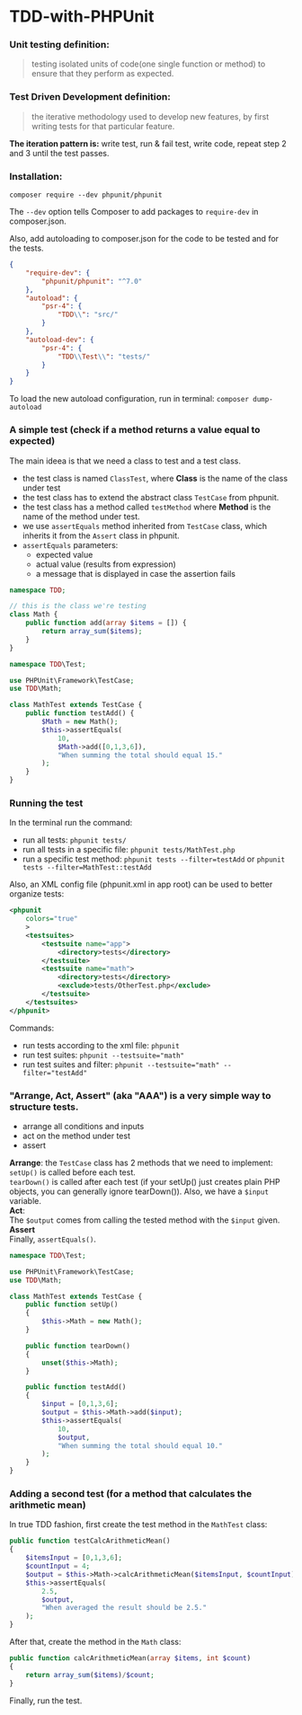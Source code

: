 # TDD-with-PHPUnit


### Unit testing definition:
>testing isolated units of code(one single function or method) to ensure that they perform as expected.

### Test Driven Development definition:
>the iterative methodology used to develop new features, by first writing tests for that particular feature.  

**The iteration pattern is:** write test, run & fail test, write code, repeat step 2 and 3 until the test passes.

### Installation:
    composer require --dev phpunit/phpunit
The `--dev` option tells Composer to add packages to `require-dev` in composer.json.  

Also, add autoloading to composer.json for the code to be tested and for the tests.
```json
{
    "require-dev": {
        "phpunit/phpunit": "^7.0"
    },
    "autoload": {
        "psr-4": {
            "TDD\\": "src/"
        }
    },
    "autoload-dev": {
        "psr-4": {
            "TDD\\Test\\": "tests/"
        }
    }
}
```
To load the new autoload configuration, run in terminal:
`composer dump-autoload`

### A simple test (check if a method returns a value equal to expected)
The main ideea is that we need a class to test and a test class.  
* the test class is named `ClassTest`, where **Class** is the name of the class under test
* the test class has to extend the abstract class `TestCase` from phpunit.
* the test class has a method called `testMethod` where **Method** is the name of the method under test.
* we use `assertEquals` method inherited from `TestCase` class, which inherits it from the `Assert` class in phpunit.
* `assertEquals` parameters:
  * expected value
  * actual value (results from expression)
  * a message that is displayed in case the assertion fails

```php
namespace TDD;

// this is the class we're testing
class Math {
    public function add(array $items = []) {
        return array_sum($items);
    }
}
```
```php
namespace TDD\Test;

use PHPUnit\Framework\TestCase;
use TDD\Math;

class MathTest extends TestCase {
    public function testAdd() {
        $Math = new Math();
        $this->assertEquals(
            10,
            $Math->add([0,1,3,6]),
            "When summing the total should equal 15."
        );
    }
}
```

### Running the test
In the terminal run the command:  
- run all tests: `phpunit tests/`
- run all tests in a specific file: `phpunit tests/MathTest.php`
- run a specific test method: `phpunit tests --filter=testAdd` or `phpunit tests --filter=MathTest::testAdd`  

Also, an XML config file (phpunit.xml in app root) can be used to better organize tests:
```xml
<phpunit
    colors="true"
    >
    <testsuites>
        <testsuite name="app">
            <directory>tests</directory>
        </testsuite>
        <testsuite name="math">
            <directory>tests</directory>
            <exclude>tests/OtherTest.php</exclude>
        </testsuite>
    </testsuites>
</phpunit>
```
Commands:
- run tests according to the xml file: `phpunit`
- run test suites: `phpunit --testsuite="math"`
- run test suites and filter: `phpunit --testsuite="math" --filter="testAdd"`

### "Arrange, Act, Assert" (aka "AAA") is a very simple way to structure tests.
 * arrange all conditions and inputs
 * act on the method under test
 * assert
 
**Arrange**: the `TestCase` class has 2 methods that we need to implement:  
`setUp()` is called before each test.  
`tearDown()` is called after each test (if your setUp() just creates plain PHP objects, you can generally ignore tearDown()).
Also, we have a `$input` variable.  
**Act**:  
The `$output` comes from calling the tested method with the `$input` given.  
**Assert**  
Finally, `assertEquals()`.

```php
namespace TDD\Test;

use PHPUnit\Framework\TestCase;
use TDD\Math;

class MathTest extends TestCase {
    public function setUp()
    {
        $this->Math = new Math();
    }

    public function tearDown()
    {
        unset($this->Math);
    }

    public function testAdd()
    {
        $input = [0,1,3,6];
        $output = $this->Math->add($input);
        $this->assertEquals(
            10,
            $output,
            "When summing the total should equal 10."
        );
    }
}
```

### Adding a second test (for a method that calculates the arithmetic mean)
In true TDD fashion, first create the test method in the `MathTest` class:
```php
public function testCalcArithmeticMean()
{
    $itemsInput = [0,1,3,6];
    $countInput = 4;
    $output = $this->Math->calcArithmeticMean($itemsInput, $countInput);
    $this->assertEquals(
        2.5,
        $output,
        "When averaged the result should be 2.5."
    );
}
```
After that, create the method in the `Math` class:
```php
public function calcArithmeticMean(array $items, int $count)
{
    return array_sum($items)/$count;
}
```
Finally, run the test.  
